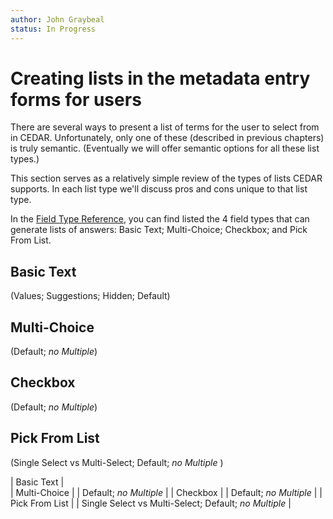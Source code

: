 ```yaml
---
author: John Graybeal
status: In Progress
---
```

# Creating lists in the metadata entry forms for users

There are several ways to present a list of terms for the user to select from in CEDAR.
Unfortunately, only one of these (described in previous chapters) is truly semantic.
(Eventually we will offer semantic options for all these list types.)

This section serves as a relatively simple review of the types of lists CEDAR
supports. In each list type we'll discuss pros and cons unique to that list type.

In the [Field Type Reference](https://metadatacenter.github.io/cedar-manual/sections/c2/field_type_reference/), you can find listed the 4 field types 
that can generate lists of answers: 
Basic Text; Multi-Choice; Checkbox; and Pick From List.

## Basic Text

(Values; Suggestions; Hidden; Default)

## Multi-Choice 

(Default; _no Multiple_)


## Checkbox 

(Default; _no Multiple_)


## Pick From List

(Single Select vs Multi-Select; Default; _no Multiple_ )

| Basic Text |   
| Multi-Choice |   | Default; _no Multiple_  |
| Checkbox |   | Default; _no Multiple_ |
| Pick From List |   | Single Select vs Multi-Select; Default; _no Multiple_  |
